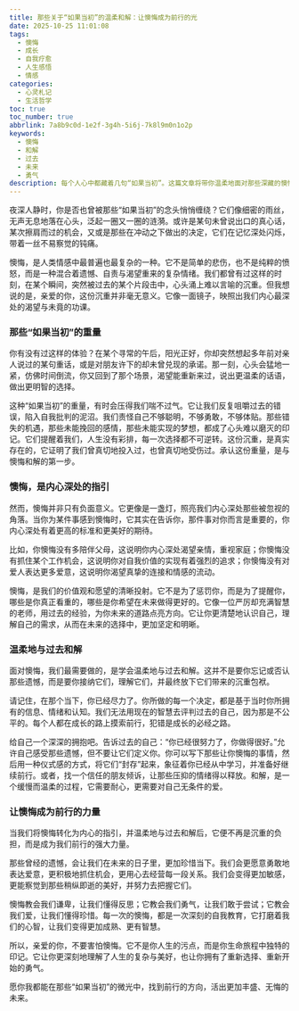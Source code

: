```yaml
---
title: 那些关于“如果当初”的温柔和解：让懊悔成为前行的光
date: 2025-10-25 11:01:08
tags:
  - 懊悔
  - 成长
  - 自我疗愈
  - 人生感悟
  - 情感
categories:
  - 心灵札记
  - 生活哲学
toc: true
toc_number: true
abbrlink: 7a8b9c0d-1e2f-3g4h-5i6j-7k8l9m0n1o2p
keywords:
  - 懊悔
  - 和解
  - 过去
  - 未来
  - 勇气
description: 每个人心中都藏着几句“如果当初”。这篇文章将带你温柔地面对那些深藏的懊悔，理解它们并非只是痛苦，而是指引我们走向更完整、更明亮未来的微光。让我们一起学习如何与过去和解，让每一次的遗憾都成为成长的力量。
---
```


夜深人静时，你是否也曾被那些“如果当初”的念头悄悄缠绕？它们像细密的雨丝，无声无息地落在心头，泛起一圈又一圈的涟漪。或许是某句未曾说出口的真心话，某次擦肩而过的机会，又或是那些在冲动之下做出的决定，它们在记忆深处闪烁，带着一丝不易察觉的钝痛。

懊悔，是人类情感中最普遍也最复杂的一种。它不是简单的悲伤，也不是纯粹的愤怒，而是一种混合着遗憾、自责与渴望重来的复杂情绪。我们都曾有过这样的时刻，在某个瞬间，突然被过去的某个片段击中，心头涌上难以言喻的沉重。但我想说的是，亲爱的你，这份沉重并非毫无意义。它像一面镜子，映照出我们内心最深处的渴望与未竟的功课。

### 那些“如果当初”的重量

你有没有过这样的体验？在某个寻常的午后，阳光正好，你却突然想起多年前对亲人说过的某句重话，或是对朋友许下的却未曾兑现的承诺。那一刻，心头会猛地一紧，仿佛时间倒流，你又回到了那个场景，渴望能重新来过，说出更温柔的话语，做出更明智的选择。

这种“如果当初”的重量，有时会压得我们喘不过气。它让我们反复咀嚼过去的错误，陷入自我批判的泥沼。我们责怪自己不够聪明，不够勇敢，不够体贴。那些错失的机遇，那些未能挽回的感情，那些未能实现的梦想，都成了心头难以磨灭的印记。它们提醒着我们，人生没有彩排，每一次选择都不可逆转。这份沉重，是真实存在的，它证明了我们曾真切地投入过，也曾真切地受伤过。承认这份重量，是与懊悔和解的第一步。

### 懊悔，是内心深处的指引

然而，懊悔并非只有负面意义。它更像是一盏灯，照亮我们内心深处那些被忽视的角落。当你为某件事感到懊悔时，它其实在告诉你，那件事对你而言是重要的，你内心深处有着更高的标准和更美好的期待。

比如，你懊悔没有多陪伴父母，这说明你内心深处渴望亲情，重视家庭；你懊悔没有抓住某个工作机会，这说明你对自我价值的实现有着强烈的追求；你懊悔没有对爱人表达更多爱意，这说明你渴望真挚的连接和情感的流动。

懊悔，是我们的价值观和愿望的清晰投射。它不是为了惩罚你，而是为了提醒你，哪些是你真正看重的，哪些是你希望在未来做得更好的。它像一位严厉却充满智慧的老师，用过去的经验，为你未来的道路点亮方向。它让你更清楚地认识自己，理解自己的需求，从而在未来的选择中，更加坚定和明晰。

### 温柔地与过去和解

面对懊悔，我们最需要做的，是学会温柔地与过去和解。这并不是要你忘记或否认那些遗憾，而是要你接纳它们，理解它们，并最终放下它们带来的沉重包袱。

请记住，在那个当下，你已经尽力了。你所做的每一个决定，都是基于当时你所拥有的信息、情绪和认知。我们无法用现在的智慧去评判过去的自己，因为那是不公平的。每个人都在成长的路上摸索前行，犯错是成长的必经之路。

给自己一个深深的拥抱吧。告诉过去的自己：“你已经很努力了，你做得很好。”允许自己感受那些遗憾，但不要让它们定义你。你可以写下那些让你懊悔的事情，然后用一种仪式感的方式，将它们“封存”起来，象征着你已经从中学习，并准备好继续前行。或者，找一个信任的朋友倾诉，让那些压抑的情绪得以释放。和解，是一个缓慢而温柔的过程，它需要耐心，更需要对自己无条件的爱。

### 让懊悔成为前行的力量

当我们将懊悔转化为内心的指引，并温柔地与过去和解后，它便不再是沉重的负担，而是成为我们前行的强大力量。

那些曾经的遗憾，会让我们在未来的日子里，更加珍惜当下。我们会更愿意勇敢地表达爱意，更积极地抓住机会，更用心去经营每一段关系。我们会变得更加敏感，更能察觉到那些稍纵即逝的美好，并努力去把握它们。

懊悔教会我们谦卑，让我们懂得反思；它教会我们勇气，让我们敢于尝试；它教会我们爱，让我们懂得珍惜。每一次的懊悔，都是一次深刻的自我教育，它打磨着我们的心智，让我们变得更加成熟、更有智慧。

所以，亲爱的你，不要害怕懊悔。它不是你人生的污点，而是你生命旅程中独特的印记。它让你更深刻地理解了人生的复杂与美好，也让你拥有了重新选择、重新开始的勇气。

愿你我都能在那些“如果当初”的微光中，找到前行的方向，活出更加丰盛、无悔的未来。